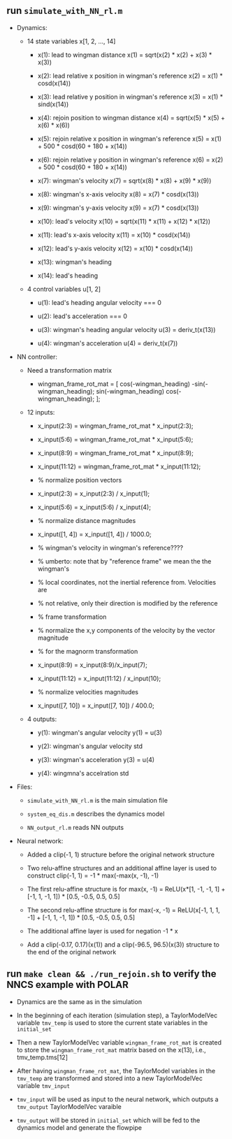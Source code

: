## run `simulate_with_NN_rl.m`

* Dynamics:

    *  14 state variables x[1, 2, ..., 14]
    
        *  x(1): lead to wingman distance x(1) = sqrt(x(2) * x(2) + x(3) * x(3))
        
        *  x(2): lead relative x position in wingman's reference   x(2) = x(1) * cosd(x(14))
        
        *  x(3): lead relative y position in wingman's reference   x(3) = x(1) * sind(x(14))
        
        *  x(4): rejoin position to wingman distance   x(4) = sqrt(x(5) * x(5) + x(6) * x(6))
        
        *  x(5): rejoin relative x position in wingman's reference x(5) = x(1) + 500 * cosd(60 + 180 + x(14))
        
        *  x(6): rejoin relative y position in wingman's reference x(6) = x(2) + 500 * cosd(60 + 180 + x(14))
        
        *  x(7): wingman's velocity    x(7) = sqrt(x(8) * x(8) + x(9) * x(9))
        
        *  x(8): wingman's x-axis velocity x(8) = x(7) * cosd(x(13))
        
        *  x(9): wingman's y-axis velocity x(9) = x(7) * cosd(x(13))
        
        *  x(10): lead's velocity x(10) = sqrt(x(11) * x(11) + x(12) * x(12))
        
        *  x(11): lead's x-axis velocity   x(11) = x(10) * cosd(x(14))
        
        *  x(12): lead's y-axis velocity   x(12) = x(10) * cosd(x(14))
        
        *  x(13): wingman's heading  
        
        *  x(14): lead's heading 


    *  4 control variables u[1, 2]
        
        *  u(1): lead's heading angular velocity === 0 
        
        *  u(2): lead's acceleration === 0
        
        *  u(3): wingman's heading angular velocity u(3) = deriv_t(x(13))
        
        *  u(4): wingman's acceleration u(4) = deriv_t(x(7))

*  NN controller:

    *   Need a transformation matrix 

        *   wingman_frame_rot_mat = [
            cos(-wingman_heading) -sin(-wingman_heading);
            sin(-wingman_heading) cos(-wingman_heading);
        ];

    *  12 inputs:
       
        *   x_input(2:3) = wingman_frame_rot_mat * x_input(2:3);
        
        *   x_input(5:6) = wingman_frame_rot_mat * x_input(5:6);
    
        *   x_input(8:9) = wingman_frame_rot_mat * x_input(8:9);
    
        *   x_input(11:12) = wingman_frame_rot_mat * x_input(11:12);
   
        *   % normalize position vectors
    
        *   x_input(2:3) = x_input(2:3) / x_input(1);
    
        *   x_input(5:6) = x_input(5:6) / x_input(4);
   
        *   % normalize distance magnitudes

        *   x_input([1, 4]) = x_input([1, 4]) / 1000.0;
 
        *   % wingman's velocity in wingman's reference????
        
        *   %   umberto: note that by "reference frame" we mean the the wingman's
        
        *   %       local coordinates, not the inertial reference from. Velocities are
        
        *   %       not relative, only their direction is modified by the reference
        
        *   %       frame transformation
   
        *   % normalize the x,y components of the velocity by the vector magnitude
        
        *   % for the magnorm transformation
        
        *   x_input(8:9) = x_input(8:9)/x_input(7);
        
        *   x_input(11:12) = x_input(11:12) / x_input(10);
  
        *   % normalize velocities magnitudes
    
        *   x_input([7, 10]) = x_input([7, 10]) / 400.0;
    
    *  4 outputs:
        
        *  y(1): wingman's angular velocity y(1) = u(3)
        
        *  y(2): wingman's angular velocity std 
        
        *  y(3): wingman's acceleration y(3) = u(4)
        
        *  y(4): wingmna's accelration std



*  Files:
    
    *  `simulate_with_NN_rl.m` is the main simulation file
    
    *  `system_eq_dis.m` describes the dynamics model
    
    *  `NN_output_rl.m` reads NN outputs
    
* Neural network:
    
    * Added a clip(-1, 1) structure before the original network structure
    
    * Two relu-affine structures and an additional affine layer is used to construct clip(-1, 1) = -1 * max(-max(x, -1), -1)
    
    * The first relu-affine structure is for max(x, -1) = ReLU(x*[1, -1, -1, 1] + [-1, 1, -1, 1]) * [0.5, -0.5, 0.5, 0.5]
    
    * The second relu-affine structure is for max(-x, -1) = ReLU(x[-1, 1, 1, -1] + [-1, 1, -1, 1]) * [0.5, -0.5, 0.5, 0.5]
    
    * The additional affine layer is used for negation -1 * x

    * Add a clip(-0.17, 0.17)(x(1)) and a clip(-96.5, 96.5)(x(3)) structure to the end of the original network


## run `make clean && ./run_rejoin.sh` to verify the NNCS example with POLAR
    
* Dynamics are the same as in the simulation

* In the beginning of each iteration (simulation step), a TaylorModelVec<Real> variable `tmv_temp` is used to store the current state variables in the `initial_set`

* Then a new TaylorModelVec<Real> variable  `wingman_frame_rot_mat`  is created to store the `wingman_frame_rot_mat` matrix based on the x(13), i.e., tmv_temp.tms[12]

* After having `wingman_frame_rot_mat`, the TaylorModel<Real> variables in the `tmv_temp` are transformed and stored into a new TaylorModelVec<Real> variable `tmv_input`

* `tmv_input` will be used as input to the neural network, which outputs a `tmv_output` TaylorModelVec<Real> varaible

* `tmv_output` will be stored in `initial_set` which will be fed to the dynamics model and generate the flowpipe
